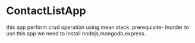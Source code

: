 # ContactListApp
this app perform crud operation using mean stack.
prerequisite- Inorder to use this app we need to Install nodejs,mongodb,express.
